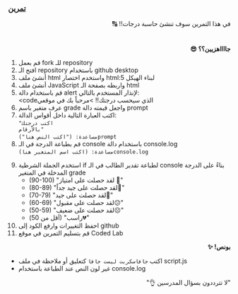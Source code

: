 <p dir="rtl">
<h3><a href="https://github.com/kuwaitcodes/KC-web-cw-6">تمرين </a></h3></p>


<p dir="rtl">
في هذا التمرين سوف تنشئ حاسبة درجات!! 🔠</p>
<h1></h1>
<p dir="rtl">
 <strong>جااااهزيين؟؟ 😎</strong></p>



1. قم بعمل fork للـ repository
2. افتح الـ repository باستخدام github desktop
3. أنشئ ملف html واستخدم اختصار html:5 لبناء الهيكل
4. أنشئ ملف JavaScript واربطه بصفحة الـ html
5. قم باستخدام دالة alert لإنذار المستخدم بالتالي:
    <br><codeالذي سيحسب درجتك!!</code> >مرحباً بك في موقعي 
4. عرف متغير باسم grade واجعل قيمته دالة prompt
5. اكتب العبارة التالية داخل أقواس الدالة:
<br>  <code>"اكتب درجتك بالأرقام"</code>
<br> <code>مساعدة: ("اكتب النص هنا")prompt</code>
5. قم بطباعة الدرجة في الـ console باستخدام دالة console.log
<br> <code>مساعدة: (اكتب اسم المتغير هنا)console.log</code>  


<p dir="rtl">

  9. استخدم الجملة الشرطية if لطباعة تقدير الطالب في الـ console بناءً على الدرجة المدخلة في المتغير grade 
    <ul>
      <li>(90-100) "لقد حصلت على امتياز 🥳" </li>
      <li> (80-89) "لقد حصلت على جيد جداً🤩"</li> 
      <li>(70-79) "لقد حصلت على جيد🙂"</li> 
      <li>(60-69) "لقد حصلت على مقبول😕"</li> 
      <li>(50-59) "لقد حصلت على ضعيف☹️"</li> 
      <li>(أقل من 50) "راسب💔"</li> 
     </ul>
  3. احفظ التغييرات وارفع الكود إلى github
  4. قم بتسليم التمرين في موقع  Coded Lab
      


 <p dir="rtl">
<strong>بونص! ✨</strong></p>

- اكتب <code>جافاسكربت ليست جافا</code> كتعليق أو ملاحظة في ملف script.js
- غير لون النص عند الطباعة باستخدام console.log
 <p dir="rtl">
 "لا تترددون بسؤال المدرسين 👌"
</p>
